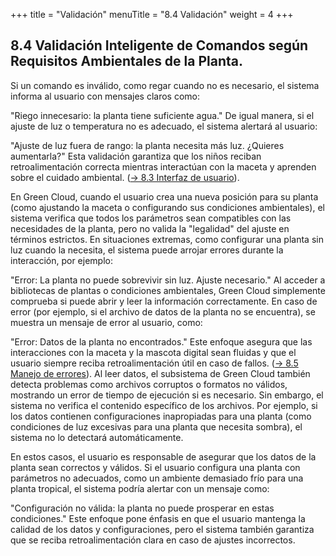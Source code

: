 +++
title = "Validación"
menuTitle = "8.4 Validación"
weight = 4
+++

## 8.4 Validación Inteligente de Comandos según Requisitos Ambientales de la Planta.

Si un comando es inválido, como regar cuando no es necesario, el sistema informa al usuario con mensajes claros como:

"Riego innecesario: la planta tiene suficiente agua."
De igual manera, si el ajuste de luz o temperatura no es adecuado, el sistema alertará al usuario:

"Ajuste de luz fuera de rango: la planta necesita más luz. ¿Quieres aumentarla?"
Esta validación garantiza que los niños reciban retroalimentación correcta mientras interactúan con la maceta y aprenden sobre el cuidado ambiental. ([→ 8.3 Interfaz de usuario](/08_konzepte/03_benutzungsoberflaeche/)).

En Green Cloud, cuando el usuario crea una nueva posición para su planta (como ajustando la maceta o configurando sus condiciones ambientales), el sistema verifica que todos los parámetros sean compatibles con las necesidades de la planta, pero no valida la "legalidad" del ajuste en términos estrictos. En situaciones extremas, como configurar una planta sin luz cuando la necesita, el sistema puede arrojar errores durante la interacción, por ejemplo:

"Error: La planta no puede sobrevivir sin luz. Ajuste necesario."
Al acceder a bibliotecas de plantas o condiciones ambientales, Green Cloud simplemente comprueba si puede abrir y leer la información correctamente. En caso de error (por ejemplo, si el archivo de datos de la planta no se encuentra), se muestra un mensaje de error al usuario, como:

"Error: Datos de la planta no encontrados."
Este enfoque asegura que las interacciones con la maceta y la mascota digital sean fluidas y que el usuario siempre reciba retroalimentación útil en caso de fallos. ([→ 8.5 Manejo de errores](/08_konzepte/05_fehlerbehandlung/)).
Al leer datos, el subsistema de Green Cloud también detecta problemas como archivos corruptos o formatos no válidos, mostrando un error de tiempo de ejecución si es necesario. Sin embargo, el sistema no verifica el contenido específico de los archivos. Por ejemplo, si los datos contienen configuraciones inapropiadas para una planta (como condiciones de luz excesivas para una planta que necesita sombra), el sistema no lo detectará automáticamente.

En estos casos, el usuario es responsable de asegurar que los datos de la planta sean correctos y válidos. Si el usuario configura una planta con parámetros no adecuados, como un ambiente demasiado frío para una planta tropical, el sistema podría alertar con un mensaje como:

"Configuración no válida: la planta no puede prosperar en estas condiciones."
Este enfoque pone énfasis en que el usuario mantenga la calidad de los datos y configuraciones, pero el sistema también garantiza que se reciba retroalimentación clara en caso de ajustes incorrectos.
